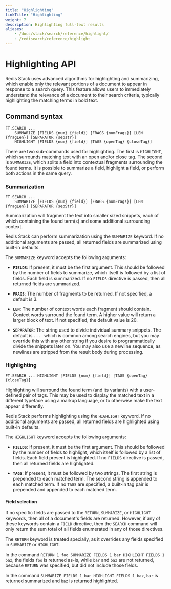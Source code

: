 ```yaml
---
title: "Highlighting"
linkTitle: "Highlighting"
weight: 7
description: Highlighting full-text results
aliases: 
    - /docs/stack/search/reference/highlight/
    - /redisearch/reference/highlight
---
```


# Highlighting API

Redis Stack uses advanced algorithms for highlighting and summarizing, which enable only the relevant portions of a document to appear in response to a search query. This feature allows users to immediately understand the relevance of a document to their search criteria, typically highlighting the matching terms in bold text.

## Command syntax

```
FT.SEARCH ...
    SUMMARIZE [FIELDS {num} {field}] [FRAGS {numFrags}] [LEN {fragLen}] [SEPARATOR {sepstr}]
    HIGHLIGHT [FIELDS {num} {field}] [TAGS {openTag} {closeTag}]
```

There are two sub-commands used for highlighting. The first is `HIGHLIGHT`, which surrounds matching text with an open and/or close tag. The second is `SUMMARIZE`, which splits a field into contextual fragments surrounding the found terms. It is possible to summarize a field, highlight a field, or perform both actions in the same query.

### Summarization

```
FT.SEARCH ...
    SUMMARIZE [FIELDS {num} {field}] [FRAGS {numFrags}] [LEN {fragLen}] [SEPARATOR {sepStr}]
```

Summarization will fragment the text into smaller sized snippets, each of which containing the found term(s) and some additional surrounding context.

Redis Stack can perform summarization using the `SUMMARIZE` keyword. If no additional arguments are passed, all returned fields are summarized using built-in defaults.

The `SUMMARIZE` keyword accepts the following arguments:

* **`FIELDS`**: If present, it must be the first argument. This should be followed
    by the number of fields to summarize, which itself is followed by a list of
    fields. Each field is summarized. If no `FIELDS` directive is passed,
    then all returned fields are summarized.

* **`FRAGS`**: The number of fragments to be returned. If not specified, a default is 3.

* **`LEN`**: The number of context words each fragment should contain. Context
    words surround the found term. A higher value will return a larger block of
    text. If not specified, the default value is 20.

* **`SEPARATOR`**: The string used to divide individual summary snippets.
    The default is `... ` which is common among search engines, but you may
    override this with any other string if you desire to programmatically divide the snippets
    later on. You may also use a newline sequence, as newlines are stripped from the
    result body during processing.

### Highlighting

```
FT.SEARCH ... HIGHLIGHT [FIELDS {num} {field}] [TAGS {openTag} {closeTag}]
```

Highlighting will surround the found term (and its variants) with a user-defined pair of tags. This may be used to display the matched text in a different typeface using a markup language, or to otherwise make the text appear differently.

Redis Stack performs highlighting using the `HIGHLIGHT` keyword. If no additional arguments are passed, all returned fields are highlighted using built-in defaults.

The `HIGHLIGHT` keyword accepts the following arguments:

* **`FIELDS`**: If present, it must be the first argument. This should be followed
    by the number of fields to highlight, which itself is followed by a list of
    fields. Each field present is highlighted. If no `FIELDS` directive is passed,
    then all returned fields are highlighted.
    
* **`TAGS`**: If present, it must be followed by two strings. The first string is prepended
    to each matched term. The second string is appended to each matched term. If no `TAGS` are
    specified, a built-in tag pair is prepended and appended to each matched term.


#### Field selection

If no specific fields are passed to the `RETURN`, `SUMMARIZE`, or `HIGHLIGHT` keywords, then all of a document's fields are returned. However, if any of these keywords contain a `FIELD` directive, then the `SEARCH` command will only return the sum total of all fields enumerated in any of those directives.

The `RETURN` keyword is treated specially, as it overrides any fields specified in `SUMMARIZE` or `HIGHLIGHT`.

In the command `RETURN 1 foo SUMMARIZE FIELDS 1 bar HIGHLIGHT FIELDS 1 baz`, the fields `foo` is returned as-is, while `bar` and `baz` are not returned, because `RETURN` was specified, but did not include those fields.

In the command `SUMMARIZE FIELDS 1 bar HIGHLIGHT FIELDS 1 baz`, `bar` is returned summarized and `baz` is returned highlighted.
